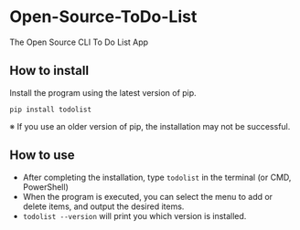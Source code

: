 # Open-Source-ToDo-List
The Open Source CLI To Do List App

## How to install
Install the program using the latest version of pip.
```
pip install todolist
```
※ If you use an older version of pip, the installation may not be successful.

## How to use
* After completing the installation, type ```todolist``` in the terminal (or CMD, PowerShell)
* When the program is executed, you can select the menu to add or delete items, and output the desired items.
* ```todolist --version``` will print you which version is installed.
